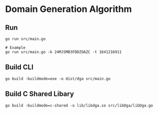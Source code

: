 # Domain Generation Algorithm
## Run
```
go run src/main.go

# Example
go run src/main.go -k 24MJSMB3FDDZOAZC -t 1641216911
```

## Build CLI
```
go build -buildmode=exe -o dist/dga src/main.go
```

## Build C Shared Libary
```
go build -buildmode=c-shared -o lib/libdga.so src/libDga/libDga.go
```
